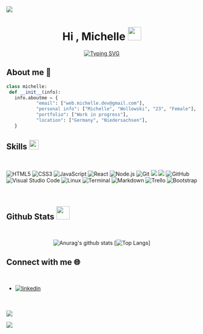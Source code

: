 <img src="https://user-images.githubusercontent.com/73097560/115834477-dbab4500-a447-11eb-908a-139a6edaec5c.gif">
<h1 align="center">Hi , Michelle <img src="https://media.giphy.com/media/hvRJCLFzcasrR4ia7z/giphy.gif" width="35"></h1>

<div align="center">
  <a href="https://git.io/typing-svg"><img src="https://readme-typing-svg.demolab.com?  font=Fira+Code&weight=500&size=26&pause=1000&center=true&vCenter=true&width=600&height=100&lines=Junior+Web+Developer;MERN-Stack" alt="Typing SVG" /></a>
</div>

## **About me** 🌱

```python
class michelle:
 def __init__(info):
   info.aboutme = {
           "email": ["web.michelle.dev@gmail.com"],
           "personal info": ["Michelle", "Wollowski", "23", "Female"],
           "portfolio": ["Work in progress"],
           "location": ["Germany", "Niedersachsen"],
   }
```

## Skills <img src="https://media2.giphy.com/media/QssGEmpkyEOhBCb7e1/giphy.gif?cid=ecf05e47a0n3gi1bfqntqmob8g9aid1oyj2wr3ds3mg700bl&rid=giphy.gif" width ="25">

<br>

![HTML5](https://img.shields.io/badge/HTML5%20-%23E34F26.svg?style=for-the-badge&logo=html5&logoColor=white)
![CSS3](https://img.shields.io/badge/CSS%20-%231572B6.svg?style=for-the-badge&logo=css3&logoColor=white)
![JavaScript](https://img.shields.io/badge/JavaScript%20-%23F7DF1E.svg?style=for-the-badge&logo=javascript&logoColor=black)
![React](https://img.shields.io/badge/React-20232A?style=for-the-badge&logo=react&logoColor=61DAFB)
![Node.js](https://img.shields.io/badge/Node.js-43853D?style=for-the-badge&logo=node.js&logoColor=white")
![Git](https://img.shields.io/badge/git-%23F05033.svg?style=for-the-badge&logo=git&logoColor=white)
<image src="https://img.shields.io/badge/Express.js-404D59?style=for-the-badge">
<image src="https://img.shields.io/badge/MongoDB-4EA94B?style=for-the-badge&logo=mongodb&logoColor=white">
![GitHub](https://img.shields.io/badge/github-%23121011.svg?style=for-the-badge&logo=github&logoColor=white)
![Visual Studio Code](https://img.shields.io/badge/Visual%20Studio%20Code-0078d7.svg?style=for-the-badge&logo=visual-studio-code&logoColor=white)
![Linux](https://img.shields.io/badge/Linux-FCC624?style=for-the-badge&logo=linux&logoColor=black)
![Terminal](https://img.shields.io/badge/Terminal-%23054020?style=for-the-badge&logo=gnu-bash&logoColor=white)
![Markdown](https://img.shields.io/badge/markdown-%23000000.svg?style=for-the-badge&logo=markdown&logoColor=white)
![Trello](https://img.shields.io/badge/Trello-%23026AA7.svg?style=for-the-badge&logo=Trello&logoColor=white)
![Bootstrap](https://img.shields.io/badge/Bootstrap-563D7C?style=for-the-badge&logo=bootstrap&logoColor=white)

<br>

## Github Stats <img src="https://media.giphy.com/media/iY8CRBdQXODJSCERIr/giphy.gif" width="35">

<br>

<div align="center">
  
  ![Anurag's github stats](https://github-readme-stats.vercel.app/api?username=Michelle1404&show_icons=true&theme=tokyonight)
  [![Top Langs](https://github-readme-stats.vercel.app/api/top-langs/?username=Michelle1404&langs_count=3&show_icons=true&theme=tokyonight)]

</div>

## Connect with me 🌐

<br>
<div align='left'>
  <ul>
     <li>
        <a href="https://www.linkedin.com/in/michelle-w-5a38a8250/" target="_blank">
          <img src="https://img.shields.io/badge/linkedin:  Michelle-%2300acee.svg?color=405DE6&style=for-the-badge&logo=linkedin&logoColor=white" alt=linkedin      style="margin-bottom: 5px;"/>
          </a>
      </li>
  </ul>
</div>

<br>

[![](https://visitcount.itsvg.in/api?id=Michelle1404&label=Profile%20Views&color=1&icon=3&pretty=false)](https://visitcount.itsvg.in)

<img src="https://user-images.githubusercontent.com/73097560/115834477-dbab4500-a447-11eb-908a-139a6edaec5c.gif">
